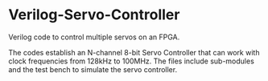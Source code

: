 # Verilog-Servo-Controller
Verilog code to control multiple servos on an FPGA.

The codes establish an N-channel 8-bit Servo Controller that can work with clock frequencies from 128kHz to 100MHz. The files include sub-modules and the test bench to simulate the servo controller.
